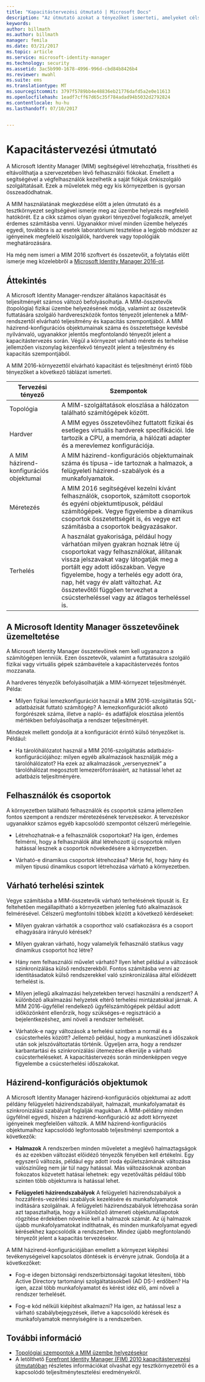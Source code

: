 ```yaml
---
title: "Kapacitástervezési útmutató | Microsoft Docs"
description: "Az útmutató azokat a tényezőket ismerteti, amelyeket célszerű figyelembe venni a MIM 2016 üzembe helyezése előtt – ilyenek például a terhelésszintek és a szabályozási döntések."
keywords: 
author: billmath
ms.author: billmath
manager: femila
ms.date: 03/21/2017
ms.topic: article
ms.service: microsoft-identity-manager
ms.technology: security
ms.assetid: 3ac5b990-1678-4996-996d-cbd84b8426b4
ms.reviewer: mwahl
ms.suite: ems
ms.translationtype: MT
ms.sourcegitcommit: 3797f5789bb4e48836eb21776dafd5a2e0e11613
ms.openlocfilehash: 1eadf7cff67d65c35f784adad94b5032d2792824
ms.contentlocale: hu-hu
ms.lasthandoff: 07/10/2017


---
```


# Kapacitástervezési útmutató
<a id="capacity-planning-guide" class="xliff"></a>

A Microsoft Identity Manager (MIM) segítségével létrehozhatja, frissítheti és eltávolíthatja a szervezetében lévő felhasználói fiókokat. Emellett a segítségével a végfelhasználók kezelhetik a saját fiókjuk önkiszolgáló szolgáltatásait. Ezek a műveletek még egy kis környezetben is gyorsan összeadódhatnak.

A MIM használatának megkezdése előtt a jelen útmutató és a tesztkörnyezet segítségével ismerje meg az üzembe helyezés megfelelő hatókörét. Ez a cikk számos olyan gyakori tényezővel foglalkozik, amelyet érdemes számításba venni. Ugyanakkor mivel minden üzembe helyezés egyedi, továbbra is az esetek laboratóriumi tesztelése a legjobb módszer az igényeinek megfelelő kiszolgálók, hardverek vagy topológiák meghatározására.

Ha még nem ismeri a MIM 2016 szoftvert és összetevőit, a folytatás előtt ismerje meg közelebbről a [Microsoft Identity Manager 2016-ot](microsoft-identity-manager-2016.md).

## Áttekintés
<a id="overview" class="xliff"></a>
A Microsoft Identity Manager-rendszer általános kapacitását és teljesítményét számos változó befolyásolhatja. A MIM-összetevők (topológia) fizikai üzembe helyezésének módja, valamint az összetevők futtatására szolgáló hardvereszközök fontos tényezőt jelentenek a MIM-rendszertől elvárható teljesítmény és kapacitás szempontjából. A MIM házirend-konfigurációs objektumainak száma és összetettsége kevésbé nyilvánvaló, ugyanakkor jelentős megfontolandó tényezőt jelent a kapacitástervezés során. Végül a környezet várható mérete és terhelése jellemzően viszonylag kézenfekvő tényezőt jelent a teljesítmény és kapacitás szempontjából.

A MIM 2016-környezettől elvárható kapacitást és teljesítményt érintő főbb tényezőket a következő táblázat ismerteti.

| Tervezési tényező | Szempontok |
| ------------- | -------------- |
| Topológia | A MIM-szolgáltatások eloszlása a hálózaton található számítógépek között. |
| Hardver | A MIM egyes összetevőihez futtatott fizikai és esetleges virtuális hardverek specifikációi. Ide tartozik a CPU, a memória, a hálózati adapter és a merevlemez konfigurációja. |
| A MIM házirend-konfigurációs objektumai | A MIM házirend-konfigurációs objektumainak száma és típusa – ide tartoznak a halmazok, a felügyeleti házirend-szabályok és a munkafolyamatok. |
| Méretezés | A MIM 2016 segítségével kezelni kívánt felhasználók, csoportok, számított csoportok és egyéni objektumtípusok, például számítógépek. Vegye figyelembe a dinamikus csoportok összetettségét is, és vegye ezt számításba a csoportok beágyazásakor. |
| Terhelés | A használat gyakorisága, például hogy várhatóan milyen gyakran hoznak létre új csoportokat vagy felhasználókat, állítanak vissza jelszavakat vagy látogatják meg a portált egy adott időszakban. Vegye figyelembe, hogy a terhelés egy adott óra, nap, hét vagy év alatt változhat. Az összetevőtől függően tervezhet a csúcsterheléssel vagy az átlagos terheléssel is. |


## A Microsoft Identity Manager összetevőinek üzemeltetése
<a id="hosting-microsoft-identity-manager-components" class="xliff"></a>

A Microsoft Identity Manager összetevőinek nem kell ugyanazon a számítógépen lenniük. Ezen összetevők, valamint a futtatásukra szolgáló fizikai vagy virtuális gépek számbavétele a kapacitástervezés fontos mozzanata.

A hardveres tényezők befolyásolhatják a MIM-környezet teljesítményét. Példa:
- Milyen fizikai lemezkonfigurációt használ a MIM 2016-szolgáltatás SQL-adatbázisát futtató számítógép? A lemezkonfigurációt alkotó forgórészek száma, illetve a napló- és adatfájlok elosztása jelentős mértékben befolyásolhatja a rendszer teljesítményét.

Mindezek mellett gondolja át a konfigurációt érintő külső tényezőket is. Például:
- Ha tárolóhálózatot használ a MIM 2016-szolgáltatás adatbázis-konfigurációjához: milyen egyéb alkalmazások használják még a tárolóhálózatot? Ha ezek az alkalmazások „versenyeznek” a tárolóhálózat megosztott lemezerőforrásaiért, az hatással lehet az adatbázis teljesítményére.


## Felhasználók és csoportok
<a id="users-and-groups" class="xliff"></a>
A környezetben található felhasználók és csoportok száma jellemzően fontos szempont a rendszer méretezésének tervezésekor. A tervezéskor ugyanakkor számos egyéb kapcsolódó szempontot célszerű mérlegelnie.

- Létrehozhatnak-e a felhasználók csoportokat? Ha igen, érdemes felmérni, hogy a felhasználók által létrehozott új csoportok milyen hatással lesznek a csoportok növekedésére a környezetben.

- Várható-e dinamikus csoportok létrehozása? Mérje fel, hogy hány és milyen típusú dinamikus csoport létrehozása várható a környezetben.


## Várható terhelési szintek
<a id="expected-load-levels" class="xliff"></a>
Vegye számításba a MIM-összetevők várható terhelésének típusát is. Ez feltehetően megállapítható a környezetben jelenleg futó alkalmazások felmérésével. Célszerű megfontolni többek között a következő kérdéseket:

- Milyen gyakran várhatók a csoporthoz való csatlakozásra és a csoport elhagyására irányuló kérések?

- Milyen gyakran várható, hogy valamelyik felhasználó statikus vagy dinamikus csoportot hoz létre?

- Hány nem felhasználói művelet várható? Ilyen lehet például a változások szinkronizálása külső rendszerekből. Fontos számításba venni az identitásadatok külső rendszerekkel való szinkronizálása által előidézett terhelést is.

- Milyen jellegű alkalmazási helyzetekben tervezi használni a rendszert? A különböző alkalmazási helyzetek eltérő terhelési mintázatokkal járnak. A MIM 2016-ügyféllel rendelkező ügyfélszámítógépek például adott időközönként ellenőrzik, hogy szükséges-e regisztráció a bejelentkezéshez, ami növeli a rendszer terhelését.

- Várhatók-e nagy változások a terhelési szintben a normál és a csúcsterhelés között? Jellemző például, hogy a munkaszüneti időszakok után sok jelszóváltoztatás történik. Ügyeljen arra, hogy a rendszer karbantartási és szinkronizálási ütemezése elkerülje a várható csúcsterheléseket. A kapacitástervezés során mindenképpen vegye figyelembe a csúcsterhelési időszakokat.


## Házirend-konfigurációs objektumok
<a id="policy-configuration-objects" class="xliff"></a>

A Microsoft Identity Manager házirend-konfigurációs objektumai az adott példány felügyeleti házirendszabályait, halmazait, munkafolyamatait és szinkronizálási szabályait foglalják magukban. A MIM-példány minden ügyfélnél egyedi, hiszen a házirend-konfiguráció az adott környezet igényeinek megfelelően változik. A MIM házirend-konfigurációs objektumaihoz kapcsolódó legfontosabb teljesítményi szempontok a következők:

- **Halmazok** A rendszerben minden műveletet a meglévő halmaztagságok és az ezekben változást előidéző tényezők fényében kell értékelni. Egy egyszerű változás, például egy adott iroda épületszámának változása valószínűleg nem jár túl nagy hatással. Más változásoknak azonban fokozatos közvetett hatásai lehetnek: egy vezetőváltás például több szinten több objektumra is hatással lehet.

- **Felügyeleti házirendszabályok** A felügyeleti házirendszabályok a hozzáférés-vezérlési szabályok kezelésére és munkafolyamatok indítására szolgálnak. A felügyeleti házirendszabályok létrehozása során azt tapasztalhatja, hogy a különböző átmeneti objektumállapotok rögzítése érdekében növelnie kell a halmazok számát. Az új halmazok újabb munkafolyamatokat indíthatnak, és minden munkafolyamat egyedi kérésekhez kapcsolódik a rendszerben. Mindez újabb megfontolandó tényezőt jelent a kapacitás tervezésekor.

A MIM házirend-konfigurációjában emellett a környezet kiépítési tevékenységeivel kapcsolatos döntések is érvényre jutnak. Gondolja át a következőket:

- Fog-e idegen biztonsági rendszerbiztonsági tagokat létesíteni, több Active Directory tartományi szolgáltatásokbeli (AD DS-) erdőben? Ha igen, azzal több munkafolyamatot és kérést idéz elő, ami növeli a rendszer terhelését.

- Fog-e kód nélküli kiépítést alkalmazni? Ha igen, az hatással lesz a várható szabálybejegyzések, illetve a kapcsolódó kérések és munkafolyamatok mennyiségére is a rendszerben.


## További információ
<a id="see-also" class="xliff"></a>
- [Topológiai szempontok a MIM üzembe helyezésekor](topology-considerations.md)
- A letölthető [Forefront Identity Manager (FIM) 2010 kapacitástervezési útmutatóban](http://go.microsoft.com/fwlink/?LinkId=200180) részletes információkat olvashat egy tesztkörnyezetről és a kapcsolódó teljesítménytesztelési eredményekről.

